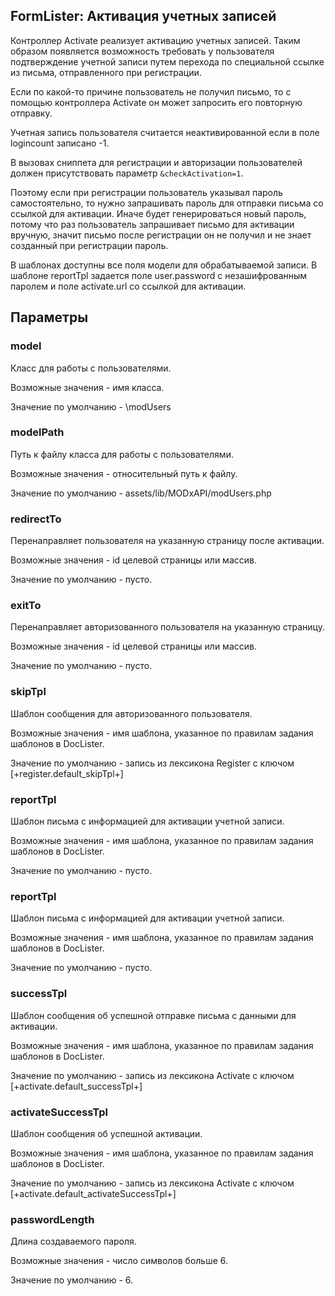 
<meta http-equiv="Content-Type" content="text/html; charset=utf-8">
<h2>FormLister: Активация учетных записей</h2>

<p>Контроллер <span class="text-bold">Activate</span> реализует активацию учетных записей. Таким образом появляется возможность требовать у пользователя подтверждение учетной записи путем перехода по специальной ссылке из письма, отправленного при регистрации.</p>
<p>Если по какой-то причине пользователь не получил письмо, то c помощью контроллера Activate он может запросить его повторную отправку.</p>
<p>Учетная запись пользователя считается неактивированной если в поле logincount записано -1.</p>
<p>В вызовах сниппета для регистрации и авторизации пользователей должен присутствовать параметр <code>&amp;checkActivation=1</code>.</p>
<p>Поэтому если при регистрации пользователь указывал пароль самостоятельно, то нужно запрашивать пароль для отправки письма со ссылкой для активации. Иначе будет генерироваться новый пароль, потому что раз пользователь запрашивает письмо для активации вручную, значит письмо после регистрации он не получил и не знает созданный при регистрации пароль.</p>
<p>В шаблонах доступны все поля модели для обрабатываемой записи. В шаблоне reportTpl задается поле user.password с незашифрованным паролем и поле activate.url со ссылкой для активации. </p>
<h2 class="page-header">Параметры</h2>
<h3 class="sub-header text-bold">model</h3>
<p>Класс для работы с пользователями.</p>
<p>Возможные значения - имя класса.</p>
<p>Значение по умолчанию - \modUsers</p>
<h3 class="sub-header text-bold">modelPath</h3>
<p>Путь к файлу класса для работы с пользователями.</p>
<p>Возможные значения - относительный путь к файлу.</p>
<p>Значение по умолчанию - assets/lib/MODxAPI/modUsers.php</p>
<h3 class="sub-header text-bold">redirectTo</h3>
<p>Перенаправляет пользователя на указанную страницу после активации.</p>
<p>Возможные значения - id целевой страницы или массив.</p>
<p>Значение по умолчанию - пусто.</p>
<h3 class="sub-header text-bold">exitTo</h3>
<p>Перенаправляет авторизованного пользователя на указанную страницу.</p>
<p>Возможные значения - id целевой страницы или массив.</p>
<p>Значение по умолчанию - пусто.</p>
<h3 class="sub-header text-bold">skipTpl</h3>
<p>Шаблон сообщения для авторизованного пользователя.</p>
<p>Возможные значения - имя шаблона, указанное по правилам задания шаблонов в DocLister.</p>
<p>Значение по умолчанию - запись из лексикона Register с ключом [+register.default_skipTpl+]</p>
<h3 class="sub-header text-bold">reportTpl</h3>
<p>Шаблон письма с информацией для активации учетной записи.</p>
<p>Возможные значения - имя шаблона, указанное по правилам задания шаблонов в DocLister.</p>
<p>Значение по умолчанию - пусто.</p>
<h3 class="sub-header text-bold">reportTpl</h3>
<p>Шаблон письма с информацией для активации учетной записи.</p>
<p>Возможные значения - имя шаблона, указанное по правилам задания шаблонов в DocLister.</p>
<p>Значение по умолчанию - пусто.</p>
<h3 class="sub-header text-bold">successTpl</h3>
<p>Шаблон сообщения об успешной отправке письма с данными для активации. </p>
<p>Возможные значения - имя шаблона, указанное по правилам задания шаблонов в DocLister.</p>
<p>Значение по умолчанию - запись из лексикона Activate с ключом [+activate.default_successTpl+]</p>
<h3 class="sub-header text-bold">activateSuccessTpl</h3>
<p>Шаблон сообщения об успешной активации. </p>
<p>Возможные значения - имя шаблона, указанное по правилам задания шаблонов в DocLister.</p>
<p>Значение по умолчанию - запись из лексикона Activate с ключом [+activate.default_activateSuccessTpl+]</p>
<h3 class="sub-header text-bold">passwordLength</h3>
<p>Длина создаваемого пароля.</p>
<p>Возможные значения - число символов больше 6.</p>
<p>Значение по умолчанию - 6.</p>